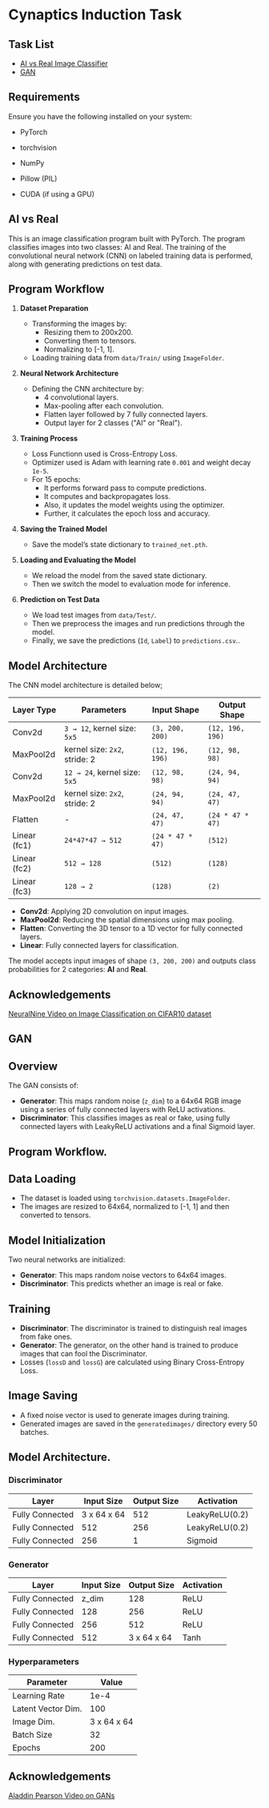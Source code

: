 # Cynaptics Induction Task



## Task List
 - [AI vs Real Image Classifier](#AI-vs-Real)
 - [GAN](#GAN)

## Requirements
Ensure you have the following installed on your system:

 - PyTorch

 - torchvision

 - NumPy

 - Pillow (PIL)

 - CUDA (if using a GPU)

## AI vs Real
This is an image classification program built with PyTorch. The program classifies images into two classes: AI and Real. The training of the convolutional neural network (CNN) on labeled training data is performed, along with generating predictions on test data.

## Program Workflow
1. **Dataset Preparation**
   - Transforming the images by:
     - Resizing them to 200x200.
     - Converting them to tensors.
     - Normalizing to [-1, 1].
   - Loading training data from `data/Train/` using `ImageFolder`.

2. **Neural Network Architecture**
   - Defining the CNN architecture by:
     - 4 convolutional layers.
     - Max-pooling after each convolution.
     - Flatten layer followed by 7 fully connected layers.
     - Output layer for 2 classes ("AI" or "Real").

4. **Training Process**
   - Loss Functionn used is Cross-Entropy Loss.
   - Optimizer used is Adam with learning rate `0.001` and weight decay `1e-5`.
   - For 15 epochs:
     - It performs forward pass to compute predictions.
     - It computes and backpropagates loss.
     - Also, it updates the model weights using the optimizer.
     - Further, it calculates the epoch loss and accuracy.

5. **Saving the Trained Model**
   - Save the model’s state dictionary to `trained_net.pth`.

6. **Loading and Evaluating the Model**
   - We reload the model from the saved state dictionary.
   - Then we switch the model to evaluation mode for inference.

7. **Prediction on Test Data**
   - We load test images from `data/Test/`.
   - Then we preprocess the images and run predictions through the model.
   - Finally, we save the predictions (`Id`, `Label`) to `predictions.csv`..
## Model Architecture

The CNN model architecture is detailed below;

| Layer Type       | Parameters                     | Input Shape         | Output Shape         |
|-------------------|--------------------------------|---------------------|----------------------|
| Conv2d           | `3 → 12`, kernel size: `5x5`  | `(3, 200, 200)`     | `(12, 196, 196)`     |
| MaxPool2d        | kernel size: `2x2`, stride: 2  | `(12, 196, 196)`    | `(12, 98, 98)`       |
| Conv2d           | `12 → 24`, kernel size: `5x5` | `(12, 98, 98)`      | `(24, 94, 94)`       |
| MaxPool2d        | kernel size: `2x2`, stride: 2  | `(24, 94, 94)`      | `(24, 47, 47)`       |
| Flatten          | -                              | `(24, 47, 47)`      | `(24 * 47 * 47)`     |
| Linear (fc1)     | `24*47*47 → 512`              | `(24 * 47 * 47)`    | `(512)`              |
| Linear (fc2)     | `512 → 128`                   | `(512)`             | `(128)`              |
| Linear (fc3)     | `128 → 2`                     | `(128)`             | `(2)`                |

- **Conv2d**: Applying 2D convolution on input images.
- **MaxPool2d**: Reducing the spatial dimensions using max pooling.
- **Flatten**: Converting the 3D tensor to a 1D vector for fully connected layers.
- **Linear**: Fully connected layers for classification.

The model accepts input images of shape `(3, 200, 200)` and outputs class probabilities for 2 categories: **AI** and **Real**.

## Acknowledgements

[NeuralNine Video on Image Classification on CIFAR10 dataset](https://www.youtube.com/watch?v=CtzfbUwrYGI&t=667ss)



## GAN
## Overview
The GAN consists of:
- **Generator**: This maps random noise (`z_dim`) to a 64x64 RGB image using a series of fully connected layers with ReLU activations.
- **Discriminator**: This classifies images as real or fake, using fully connected layers with LeakyReLU activations and a final Sigmoid layer.
## Program Workflow.

## Data Loading

- The dataset is loaded using `torchvision.datasets.ImageFolder`.
- The images are resized to 64x64, normalized to [-1, 1] and then converted to tensors.

## Model Initialization

Two neural networks are initialized:
- **Generator**: This maps random noise vectors to 64x64 images.
- **Discriminator**: This predicts whether an image is real or fake.

## Training

- **Discriminator**: The discriminator is trained to distinguish real images from fake ones.
- **Generator**: The generator, on the other hand is trained to produce images that can fool the Discriminator.
- Losses (`lossD` and `lossG`) are calculated using Binary Cross-Entropy Loss.

## Image Saving

- A fixed noise vector is used to generate images during training.
- Generated images are saved in the `generatedimages/` directory every 50 batches.
## Model Architecture.
### Discriminator

| Layer              | Input Size       | Output Size      | Activation    |
|--------------------|------------------|------------------|---------------|
| Fully Connected    | 3 x 64 x 64      | 512              | LeakyReLU(0.2)|
| Fully Connected    | 512              | 256              | LeakyReLU(0.2)|
| Fully Connected    | 256              | 1                | Sigmoid       |

### Generator

| Layer              | Input Size | Output Size | Activation    |
|--------------------|------------|-------------|---------------|
| Fully Connected    | z_dim      | 128         | ReLU          |
| Fully Connected    | 128        | 256         | ReLU          |
| Fully Connected    | 256        | 512         | ReLU          |
| Fully Connected    | 512        | 3 x 64 x 64 | Tanh          |

### Hyperparameters

| Parameter          | Value        |
|--------------------|--------------|
| Learning Rate      | 1e-4         |
| Latent Vector Dim. | 100          |
| Image Dim.         | 3 x 64 x 64  |
| Batch Size         | 32           |
| Epochs             | 200          |


## Acknowledgements





[Aladdin Pearson Video on GANs](https://www.youtube.com/watch?v=OljTVUVzPpM&list=PLhhyoLH6IjfwIp8bZnzX8QR30TRcHO8Va&index=2)
